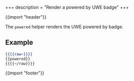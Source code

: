 +++
description = "Render a powered by UWE badge"
+++

{{import "header"}}

The `powered` helper renders the UWE powered by badge.

## Example

```handlebars
{{{{raw~}}}}
{{powered}}
{{{{~/raw}}}}
```

{{import "footer"}}
